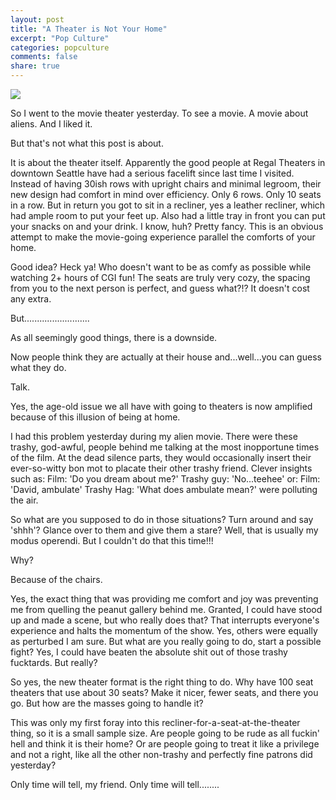 ```yaml
---
layout: post
title: "A Theater is Not Your Home"
excerpt: "Pop Culture"
categories: popculture
comments: false
share: true
---
```


![](https://countoncross.files.wordpress.com/2014/01/no-homes.gif)



So I went to the movie theater yesterday. To see a movie. A movie about aliens. And I liked it.


But that's not what this post is about. 


It is about the theater itself. Apparently the good people at Regal Theaters in downtown Seattle have had a serious facelift since last time I visited. Instead of having 30ish rows with upright chairs and minimal legroom, their new design had comfort in mind over efficiency. Only 6 rows. Only 10 seats in a row. But in return you got to sit in a recliner, yes a leather recliner, which had ample room to put your feet up. Also had a little tray in front you can put your snacks on and your drink. I know, huh? Pretty fancy. This is an obvious attempt to make the movie-going experience parallel the comforts of your home.


Good idea? Heck ya! Who doesn't want to be as comfy as possible while watching 2+ hours of CGI fun! The seats are truly very cozy, the spacing from you to the next person is perfect, and guess what?!? It doesn't cost any extra.


But..........................


As all seemingly good things, there is a downside.


Now people think they are actually at their house and...well...you can guess what they do. 

Talk.


Yes, the age-old issue we all have with going to theaters is now amplified because of this illusion of being at home. 


I had this problem yesterday during my alien movie. There were these trashy, god-awful, people behind me talking at the most inopportune times of the film. At the dead silence parts, they would occasionally insert their ever-so-witty bon mot to placate their other trashy friend. Clever insights such as: Film: 'Do you dream about me?' Trashy guy: 'No...teehee'  or: Film: 'David, ambulate' Trashy Hag: 'What does ambulate mean?' were polluting the air. 


So what are you supposed to do in those situations? Turn around and say 'shhh'? Glance over to them and give them a stare? Well, that is usually my modus operendi. But I couldn't do that this time!!! 

Why?


Because of the chairs.


Yes, the exact thing that was providing me comfort and joy was preventing me from quelling the peanut gallery behind me. Granted, I could have stood up and made a scene, but who really does that? That interrupts everyone's experience and halts the momentum of the show. Yes, others were equally as perturbed I am sure. But what are you really going to do, start a possible fight? Yes, I could have beaten the absolute shit out of those trashy fucktards. But really?


So yes, the new theater format is the right thing to do. Why have 100 seat theaters that use about 30 seats? Make it nicer, fewer seats, and there you go. But how are the masses going to handle it?


This was only my first foray into this recliner-for-a-seat-at-the-theater thing, so it is a small sample size. Are people going to be rude as all fuckin' hell and think it is their home? Or are people going to treat it like a privilege and not a right, like all the other non-trashy and perfectly fine patrons did yesterday?


Only time will tell, my friend. Only time will tell........









